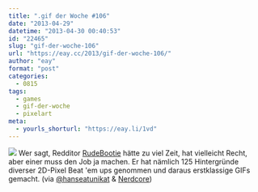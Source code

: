 ```yaml
---
title: ".gif der Woche #106"
date: "2013-04-29"
datetime: "2013-04-30 00:40:53"
id: "22465"
slug: "gif-der-woche-106"
url: "https://eay.cc/2013/gif-der-woche-106/"
author: "eay"
format: "post"
categories:
  - 0815
tags:
  - games
  - gif-der-woche
  - pixelart
meta:
  - yourls_shorturl: "https://eay.li/1vd"
---
```


![](https://eay.cc/uploads/2013/fightgifs.gif) Wer sagt, Redditor [RudeBootie](http://www.reddit.com/r/gaming/comments/1d7g1p/i_have_a_huge_collection_of_fighting_game/) hätte zu viel Zeit, hat vielleicht Recht, aber einer muss den Job ja machen. Er hat nämlich 125 Hintergründe diverser 2D-Pixel Beat 'em ups genommen und daraus erstklassige GIFs gemacht. (via [@hanseatunikat](https://alpha.app.net/hanseatunikat/post/5146965) & [Nerdcore](http://www.crackajack.de/2013/04/28/beat-em-up-background-gifs/))
